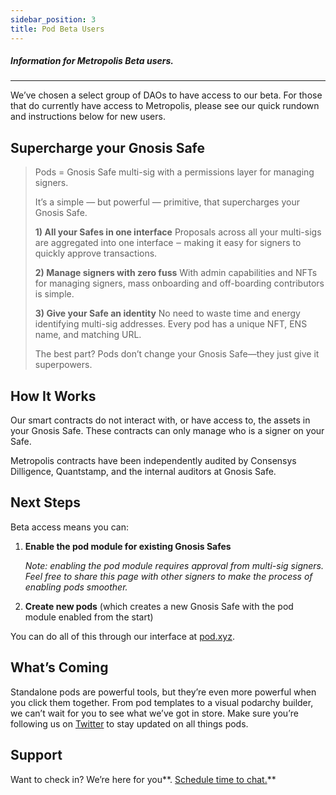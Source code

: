 ```yaml
---
sidebar_position: 3
title: Pod Beta Users
---
```


##### Information for Metropolis Beta users.

---

We’ve chosen a select group of DAOs to have access to our beta. For those that do currently have access to Metropolis, please see our quick rundown and instructions below for new users. 

## Supercharge your Gnosis Safe

> Pods = Gnosis Safe multi-sig with a permissions layer for managing signers.
>
> It’s a simple — but powerful — primitive, that supercharges your Gnosis Safe.
> 
> **1) All your Safes in one interface**
> Proposals across all your multi-sigs are aggregated into one interface ‒ making it easy for signers to quickly approve transactions.
> 
> **2) Manage signers with zero fuss**
> With admin capabilities and NFTs for managing signers, mass onboarding and off-boarding contributors is simple.
> 
> **3) Give your Safe an identity**
> No need to waste time and energy identifying multi-sig addresses. Every pod has a unique NFT, ENS name, and matching URL.
> 
> The best part? Pods don’t change your Gnosis Safe—they just give it superpowers.

## How It Works

Our smart contracts do not interact with, or have access to, the assets in your Gnosis Safe. These contracts can only manage who is a signer on your Safe.

Metropolis contracts have been independently audited by Consensys Dilligence, Quantstamp, and the internal auditors at Gnosis Safe.

## Next Steps

Beta access means you can:

1. **Enable the pod module for existing Gnosis Safes**

    *Note: enabling the pod module requires approval from multi-sig signers. Feel free to share this page with other signers to make the process of enabling pods smoother.*

2. **Create new pods** (which creates a new Gnosis Safe with the pod module enabled from the start)

You can do all of this through our interface at [pod.xyz](https://pod.xyz/).

## What’s Coming

Standalone pods are powerful tools, but they’re even more powerful when you click them together. From pod templates to a visual podarchy builder, we can’t wait for you to see what we’ve got in store. Make sure you’re following us on [Twitter](https://twitter.com/metropolis) to stay updated on all things pods.

## Support

Want to check in? We’re here for you**. [Schedule time to chat.](https://calendly.com/d/dxs-8fy-2km/pod-beta-access-check-in?month=2022-08)**

